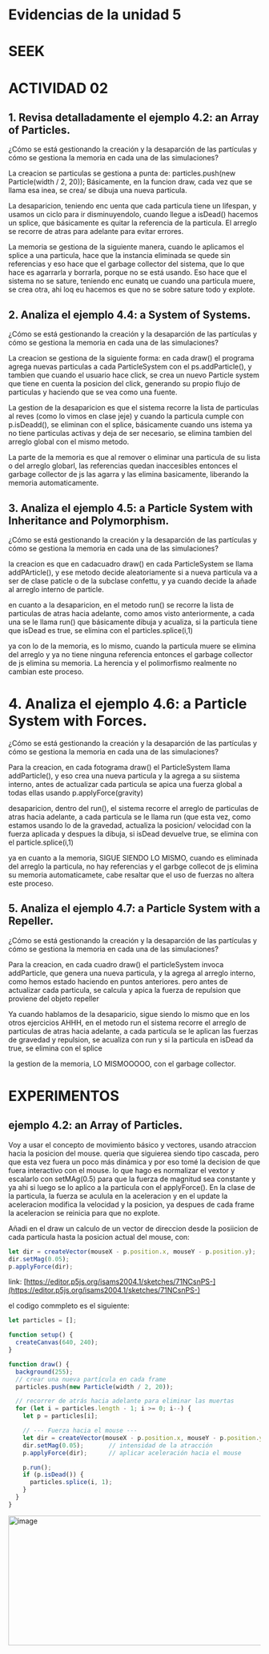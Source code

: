 # Evidencias de la unidad 5

# SEEK

# ACTIVIDAD 02

## 1. Revisa detalladamente el ejemplo 4.2: an Array of Particles. 
¿Cómo se está gestionando la creación y la desaparción de las partículas y cómo se gestiona la memoria en cada una de las simulaciones?

La creacion se particulas se gestiona a punta de: particles.push(new Particle(width / 2, 20)); Básicamente, en la funcion draw, cada vez que se llama esa inea, se crea/ se dibuja una nueva particula.

La desaparicion, teniendo enc uenta que cada particula tiene un lifespan, y usamos un ciclo para ir disminuyendolo, cuando llegue a isDead() hacemos un splice, que básicamente es quitar la referencia de la particula. El arreglo se recorre de atras para adelante para evitar errores.

La memoria se gestiona de la siguiente manera, cuando le aplicamos el splice a una particula, hace que la instancia eliminada se quede sin referencias y eso hace que el garbage collector del sistema, que lo que hace es agarrarla y borrarla, porque no se está usando. Eso hace que el sistema no se sature, teniendo enc eunatq ue cuando una particula muere, se crea otra, ahi loq eu hacemos es que no se sobre sature todo y explote.

## 2. Analiza el ejemplo 4.4: a System of Systems.
¿Cómo se está gestionando la creación y la desaparción de las partículas y cómo se gestiona la memoria en cada una de las simulaciones?

La creacion se gestiona de la siguiente forma: en cada draw() el programa agrega nuevas particulas a cada ParticleSystem con el ps.addParticle(), y tambien que cuando el usuario hace click, se crea un nuevo Particle system que tiene en cuenta la posicion del click, generando su propio flujo de particulas y haciendo que se vea como una fuente.

La gestion de la desaparicion es que el sistema recorre la lista de particulas al reves (como lo vimos en clase jeje) y cuando la particula cumple con p.isDeadd(), se eliminan con el splice, básicamente cuando uns istema ya no tiene particulas activas y deja de ser necesario, se elimina tambien del arreglo global con el mismo metodo.

La parte de la memoria es que al remover o eliminar una particula de su lista o del arreglo globarl, las referencias quedan inaccesibles entonces el garbage collector de js las agarra y las elimina basicamente, liberando la memoria automaticamente.


## 3. Analiza el ejemplo 4.5: a Particle System with Inheritance and Polymorphism.
¿Cómo se está gestionando la creación y la desaparción de las partículas y cómo se gestiona la memoria en cada una de las simulaciones?

la creacion es que en cadacuadro draw() en cada ParticleSystem se llama addPArticle(), y ese metodo decide aleatoriamente si a nueva particula va a ser de clase paticle o de la subclase confettu, y ya cuando decide la añade al arreglo interno de particle.

en cuanto a la desaparicion, en el metodo run() se recorre la lista de particulas de atras hacia adelante, como amos visto anteriormente, a cada una se le llama run() que básicamente dibuja y acualiza, si la particula tiene que isDead es true, se elimina con el particles.splice(i,1)

ya con lo de la memoria, es lo mismo, cuando la particula muere se elimina del arreglo y ya no tiene ninguna referencia entonces el garbage collector de js elimina su memoria. La herencia y el polimorfismo realmente no cambian este proceso.

# 4. Analiza el ejemplo 4.6: a Particle System with Forces.
¿Cómo se está gestionando la creación y la desaparción de las partículas y cómo se gestiona la memoria en cada una de las simulaciones?

Para la creacion, en cada fotograma draw() el ParticleSystem llama addParticle(), y eso crea una nueva particula y la agrega a su siistema interno, antes de actualizar cada particula se apica una fuerza global a todas ellas usando p.applyForce(gravity)

desaparicion, dentro del run(), el sistema recorre el arreglo de particulas de atras hacia adelante, a cada particula se le llama run (que esta vez, como estamos usando lo de la gravedad, actualiza la posicion/ velocidad con la fuerza aplicada y despues la dibuja, si isDead devuelve true, se elimina con el particle.splice(i,1)

ya en cuanto a la memoria, SIGUE SIENDO LO MISMO, cuando es eliminada del arreglo la particula, no hay referencias y el garbge collecot de js elimina su memoria automaticamete, cabe resaltar que el uso de fuerzas no altera este proceso.


## 5. Analiza el ejemplo 4.7: a Particle System with a Repeller.
¿Cómo se está gestionando la creación y la desaparción de las partículas y cómo se gestiona la memoria en cada una de las simulaciones?

Para la creacion, en cada cuadro draw() el particleSystem invoca addParticle, que genera una nueva particula, y la agrega al arreglo interno, como hemos estado haciendo en puntos anteriores. pero antes de actualizar cada particula, se calcula y apica la fuerza de repulsion que proviene del objeto repeller

Ya cuando hablamos de la desaparicio, sigue siendo lo mismo que en los otros ejercicios AHHH, en el metodo run el sistema recorre el arreglo de particulas de atras hacia adelante, a cada particula se le aplican las fuerzas de gravedad y repulsion, se acualiza con run y si la particula en isDead da true, se elimina con el splice

la gestion de la memoria, LO MISMOOOOO, con el garbage collector.


# EXPERIMENTOS

## ejemplo 4.2: an Array of Particles. 
Voy a usar el concepto de movimiento básico y vectores, usando atraccion hacia la posicion del mouse. queria que siguierea siendo tipo cascada, pero que esta vez fuera un poco más dinámica y por eso tomé la decision de que fuera interactivo con el mouse. lo que hago es normalizar el vextor y escalarlo con setMAg(0.5) para que la fuerza de magnitud sea constante y ya ahi si luego se lo aplico a la particula con el applyForce().
En la clase de la particula, la fuerza se aculula en la aceleracion y en el update la aceleracion modifica la velocidad y la posicion, ya despues de cada frame la aceleracion se reinicia para que no explote.

Añadi en el draw un calculo de un vector de direccion desde la posiicion de cada particula hasta la posicion actual del mouse, con:

``` js
let dir = createVector(mouseX - p.position.x, mouseY - p.position.y);
dir.setMag(0.05);
p.applyForce(dir);
```

link: [https://editor.p5js.org/isams2004.1/sketches/71NCsnPS-](https://editor.p5js.org/isams2004.1/sketches/71NCsnPS-)

el codigo commpleto es el siguiente:

``` js
let particles = [];

function setup() {
  createCanvas(640, 240);
}

function draw() {
  background(255);
  // crear una nueva partícula en cada frame
  particles.push(new Particle(width / 2, 20));

  // recorrer de atrás hacia adelante para eliminar las muertas
  for (let i = particles.length - 1; i >= 0; i--) {
    let p = particles[i];

    // --- Fuerza hacia el mouse ---
    let dir = createVector(mouseX - p.position.x, mouseY - p.position.y);
    dir.setMag(0.05);       // intensidad de la atracción
    p.applyForce(dir);      // aplicar aceleración hacia el mouse

    p.run();
    if (p.isDead()) {
      particles.splice(i, 1);
    }
  }
}
```

<img width="657" height="259" alt="image" src="https://github.com/user-attachments/assets/750ec8bf-b9f5-404f-8152-35a0efd862c6" />























